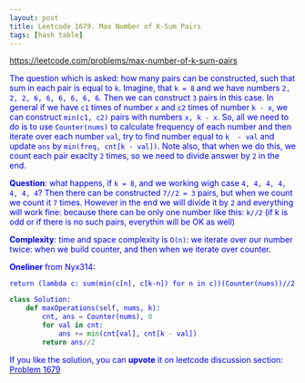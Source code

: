 ```yaml
---
layout: post
title: Leetcode 1679. Max Number of K-Sum Pairs
tags: [hash table]
---
```


<a href="https://leetcode.com/problems/max-number-of-k-sum-pairs"> <font color = blue>https://leetcode.com/problems/max-number-of-k-sum-pairs

The question which is asked: how many pairs can be constructed, such that sum in each pair is equal to `k`. Imagine, that `k = 8` and we have numbers `2, 2, 2, 6, 6, 6, 6, 6, 6`. Then we can construct `3` pairs in this case. In general if we have `c1` times of number `x` and `c2` times of number `k - x`, we can construct `min(c1, c2)` pairs with numbers `x, k - x`. So, all we need to do is to use `Counter(nums)` to calculate frequency of each number and then iterate over each number `val`, try to find number equal to `k  - val` and update `ans` by `min(freq, cnt[k - val])`. Note also, that when we do this, we count each pair exaclty `2` times, so we need to divide answer by `2` in the end.

**Question**: what happens, if `k = 8`, and we working wigh case `4, 4, 4, 4, 4, 4, 4`? Then there can be constructed `7//2 = 3` pairs, but when we count we count it `7` times. However in the end we will divide it by `2` and everything will work fine: because there can be only one number like this: `k//2` (if k is odd or if there is no such pairs, everythin will be OK as well)

**Complexity**: time and space complexity is `O(n)`: we iterate over our number twice: when we build counter, and then when we iterate over counter.

**Oneliner** from Nyx314:
```
return (lambda c: sum(min(c[n], c[k-n]) for n in c))(Counter(nums))//2
```

```python
class Solution:
    def maxOperations(self, nums, k):
        cnt, ans = Counter(nums), 0
        for val in cnt:
            ans += min(cnt[val], cnt[k - val])
        return ans//2
```

If you like the solution, you can **upvote** it on leetcode discussion section:<a href="https://leetcode.com/problems/max-number-of-k-sum-pairs/discuss/1022699/python-counter-solution-explained"> <font color = blue>Problem 1679

